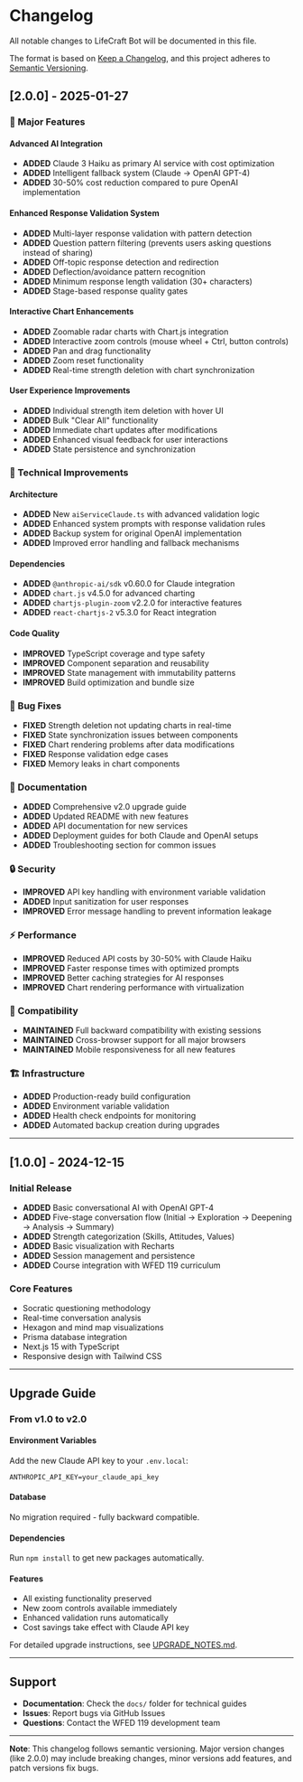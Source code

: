 # Changelog

All notable changes to LifeCraft Bot will be documented in this file.

The format is based on [Keep a Changelog](https://keepachangelog.com/en/1.0.0/),
and this project adheres to [Semantic Versioning](https://semver.org/spec/v2.0.0.html).

## [2.0.0] - 2025-01-27

### 🚀 Major Features

#### Advanced AI Integration
- **ADDED** Claude 3 Haiku as primary AI service with cost optimization
- **ADDED** Intelligent fallback system (Claude → OpenAI GPT-4)
- **ADDED** 30-50% cost reduction compared to pure OpenAI implementation

#### Enhanced Response Validation System
- **ADDED** Multi-layer response validation with pattern detection
- **ADDED** Question pattern filtering (prevents users asking questions instead of sharing)
- **ADDED** Off-topic response detection and redirection
- **ADDED** Deflection/avoidance pattern recognition
- **ADDED** Minimum response length validation (30+ characters)
- **ADDED** Stage-based response quality gates

#### Interactive Chart Enhancements
- **ADDED** Zoomable radar charts with Chart.js integration
- **ADDED** Interactive zoom controls (mouse wheel + Ctrl, button controls)
- **ADDED** Pan and drag functionality
- **ADDED** Zoom reset functionality
- **ADDED** Real-time strength deletion with chart synchronization

#### User Experience Improvements
- **ADDED** Individual strength item deletion with hover UI
- **ADDED** Bulk "Clear All" functionality
- **ADDED** Immediate chart updates after modifications
- **ADDED** Enhanced visual feedback for user interactions
- **ADDED** State persistence and synchronization

### 🔧 Technical Improvements

#### Architecture
- **ADDED** New `aiServiceClaude.ts` with advanced validation logic
- **ADDED** Enhanced system prompts with response validation rules
- **ADDED** Backup system for original OpenAI implementation
- **ADDED** Improved error handling and fallback mechanisms

#### Dependencies
- **ADDED** `@anthropic-ai/sdk` v0.60.0 for Claude integration
- **ADDED** `chart.js` v4.5.0 for advanced charting
- **ADDED** `chartjs-plugin-zoom` v2.2.0 for interactive features
- **ADDED** `react-chartjs-2` v5.3.0 for React integration

#### Code Quality
- **IMPROVED** TypeScript coverage and type safety
- **IMPROVED** Component separation and reusability
- **IMPROVED** State management with immutability patterns
- **IMPROVED** Build optimization and bundle size

### 🐛 Bug Fixes
- **FIXED** Strength deletion not updating charts in real-time
- **FIXED** State synchronization issues between components
- **FIXED** Chart rendering problems after data modifications
- **FIXED** Response validation edge cases
- **FIXED** Memory leaks in chart components

### 📖 Documentation
- **ADDED** Comprehensive v2.0 upgrade guide
- **ADDED** Updated README with new features
- **ADDED** API documentation for new services
- **ADDED** Deployment guides for both Claude and OpenAI setups
- **ADDED** Troubleshooting section for common issues

### 🔒 Security
- **IMPROVED** API key handling with environment variable validation
- **ADDED** Input sanitization for user responses
- **IMPROVED** Error message handling to prevent information leakage

### ⚡ Performance
- **IMPROVED** Reduced API costs by 30-50% with Claude Haiku
- **IMPROVED** Faster response times with optimized prompts
- **IMPROVED** Better caching strategies for AI responses
- **IMPROVED** Chart rendering performance with virtualization

### 📱 Compatibility
- **MAINTAINED** Full backward compatibility with existing sessions
- **MAINTAINED** Cross-browser support for all major browsers
- **MAINTAINED** Mobile responsiveness for all new features

### 🏗️ Infrastructure
- **ADDED** Production-ready build configuration
- **ADDED** Environment variable validation
- **ADDED** Health check endpoints for monitoring
- **ADDED** Automated backup creation during upgrades

---

## [1.0.0] - 2024-12-15

### Initial Release
- **ADDED** Basic conversational AI with OpenAI GPT-4
- **ADDED** Five-stage conversation flow (Initial → Exploration → Deepening → Analysis → Summary)
- **ADDED** Strength categorization (Skills, Attitudes, Values)
- **ADDED** Basic visualization with Recharts
- **ADDED** Session management and persistence
- **ADDED** Course integration with WFED 119 curriculum

### Core Features
- Socratic questioning methodology
- Real-time conversation analysis
- Hexagon and mind map visualizations
- Prisma database integration
- Next.js 15 with TypeScript
- Responsive design with Tailwind CSS

---

## Upgrade Guide

### From v1.0 to v2.0

#### Environment Variables
Add the new Claude API key to your `.env.local`:
```env
ANTHROPIC_API_KEY=your_claude_api_key
```

#### Database
No migration required - fully backward compatible.

#### Dependencies
Run `npm install` to get new packages automatically.

#### Features
- All existing functionality preserved
- New zoom controls available immediately
- Enhanced validation runs automatically
- Cost savings take effect with Claude API key

For detailed upgrade instructions, see [UPGRADE_NOTES.md](../UPGRADE_NOTES.md).

---

## Support

- **Documentation**: Check the `docs/` folder for technical guides
- **Issues**: Report bugs via GitHub Issues
- **Questions**: Contact the WFED 119 development team

---

**Note**: This changelog follows semantic versioning. Major version changes (like 2.0.0) may include breaking changes, minor versions add features, and patch versions fix bugs.